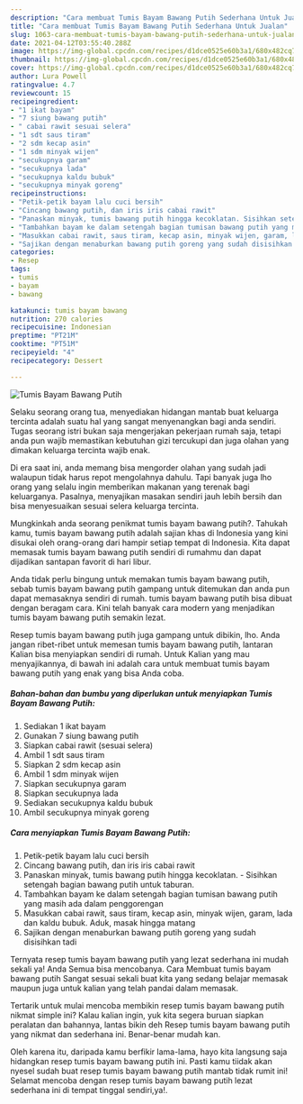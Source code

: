 ```yaml
---
description: "Cara membuat Tumis Bayam Bawang Putih Sederhana Untuk Jualan"
title: "Cara membuat Tumis Bayam Bawang Putih Sederhana Untuk Jualan"
slug: 1063-cara-membuat-tumis-bayam-bawang-putih-sederhana-untuk-jualan
date: 2021-04-12T03:55:40.288Z
image: https://img-global.cpcdn.com/recipes/d1dce0525e60b3a1/680x482cq70/tumis-bayam-bawang-putih-foto-resep-utama.jpg
thumbnail: https://img-global.cpcdn.com/recipes/d1dce0525e60b3a1/680x482cq70/tumis-bayam-bawang-putih-foto-resep-utama.jpg
cover: https://img-global.cpcdn.com/recipes/d1dce0525e60b3a1/680x482cq70/tumis-bayam-bawang-putih-foto-resep-utama.jpg
author: Lura Powell
ratingvalue: 4.7
reviewcount: 15
recipeingredient:
- "1 ikat bayam"
- "7 siung bawang putih"
- " cabai rawit sesuai selera"
- "1 sdt saus tiram"
- "2 sdm kecap asin"
- "1 sdm minyak wijen"
- "secukupnya garam"
- "secukupnya lada"
- "secukupnya kaldu bubuk"
- "secukupnya minyak goreng"
recipeinstructions:
- "Petik-petik bayam lalu cuci bersih"
- "Cincang bawang putih, dan iris iris cabai rawit"
- "Panaskan minyak, tumis bawang putih hingga kecoklatan. Sisihkan setengah bagian bawang putih untuk taburan."
- "Tambahkan bayam ke dalam setengah bagian tumisan bawang putih yang masih ada dalam penggorengan"
- "Masukkan cabai rawit, saus tiram, kecap asin, minyak wijen, garam, lada dan kaldu bubuk. Aduk, masak hingga matang"
- "Sajikan dengan menaburkan bawang putih goreng yang sudah disisihkan tadi"
categories:
- Resep
tags:
- tumis
- bayam
- bawang

katakunci: tumis bayam bawang 
nutrition: 270 calories
recipecuisine: Indonesian
preptime: "PT21M"
cooktime: "PT51M"
recipeyield: "4"
recipecategory: Dessert

---
```



![Tumis Bayam Bawang Putih](https://img-global.cpcdn.com/recipes/d1dce0525e60b3a1/680x482cq70/tumis-bayam-bawang-putih-foto-resep-utama.jpg)

Selaku seorang orang tua, menyediakan hidangan mantab buat keluarga tercinta adalah suatu hal yang sangat menyenangkan bagi anda sendiri. Tugas seorang istri bukan saja mengerjakan pekerjaan rumah saja, tetapi anda pun wajib memastikan kebutuhan gizi tercukupi dan juga olahan yang dimakan keluarga tercinta wajib enak.

Di era  saat ini, anda memang bisa mengorder olahan yang sudah jadi walaupun tidak harus repot mengolahnya dahulu. Tapi banyak juga lho orang yang selalu ingin memberikan makanan yang terenak bagi keluarganya. Pasalnya, menyajikan masakan sendiri jauh lebih bersih dan bisa menyesuaikan sesuai selera keluarga tercinta. 



Mungkinkah anda seorang penikmat tumis bayam bawang putih?. Tahukah kamu, tumis bayam bawang putih adalah sajian khas di Indonesia yang kini disukai oleh orang-orang dari hampir setiap tempat di Indonesia. Kita dapat memasak tumis bayam bawang putih sendiri di rumahmu dan dapat dijadikan santapan favorit di hari libur.

Anda tidak perlu bingung untuk memakan tumis bayam bawang putih, sebab tumis bayam bawang putih gampang untuk ditemukan dan anda pun dapat memasaknya sendiri di rumah. tumis bayam bawang putih bisa dibuat dengan beragam cara. Kini telah banyak cara modern yang menjadikan tumis bayam bawang putih semakin lezat.

Resep tumis bayam bawang putih juga gampang untuk dibikin, lho. Anda jangan ribet-ribet untuk memesan tumis bayam bawang putih, lantaran Kalian bisa menyiapkan sendiri di rumah. Untuk Kalian yang mau menyajikannya, di bawah ini adalah cara untuk membuat tumis bayam bawang putih yang enak yang bisa Anda coba.

<!--inarticleads1-->

##### Bahan-bahan dan bumbu yang diperlukan untuk menyiapkan Tumis Bayam Bawang Putih:

1. Sediakan 1 ikat bayam
1. Gunakan 7 siung bawang putih
1. Siapkan  cabai rawit (sesuai selera)
1. Ambil 1 sdt saus tiram
1. Siapkan 2 sdm kecap asin
1. Ambil 1 sdm minyak wijen
1. Siapkan secukupnya garam
1. Siapkan secukupnya lada
1. Sediakan secukupnya kaldu bubuk
1. Ambil secukupnya minyak goreng




<!--inarticleads2-->

##### Cara menyiapkan Tumis Bayam Bawang Putih:

1. Petik-petik bayam lalu cuci bersih
1. Cincang bawang putih, dan iris iris cabai rawit
1. Panaskan minyak, tumis bawang putih hingga kecoklatan. - Sisihkan setengah bagian bawang putih untuk taburan.
1. Tambahkan bayam ke dalam setengah bagian tumisan bawang putih yang masih ada dalam penggorengan
1. Masukkan cabai rawit, saus tiram, kecap asin, minyak wijen, garam, lada dan kaldu bubuk. Aduk, masak hingga matang
1. Sajikan dengan menaburkan bawang putih goreng yang sudah disisihkan tadi




Ternyata resep tumis bayam bawang putih yang lezat sederhana ini mudah sekali ya! Anda Semua bisa mencobanya. Cara Membuat tumis bayam bawang putih Sangat sesuai sekali buat kita yang sedang belajar memasak maupun juga untuk kalian yang telah pandai dalam memasak.

Tertarik untuk mulai mencoba membikin resep tumis bayam bawang putih nikmat simple ini? Kalau kalian ingin, yuk kita segera buruan siapkan peralatan dan bahannya, lantas bikin deh Resep tumis bayam bawang putih yang nikmat dan sederhana ini. Benar-benar mudah kan. 

Oleh karena itu, daripada kamu berfikir lama-lama, hayo kita langsung saja hidangkan resep tumis bayam bawang putih ini. Pasti kamu tiidak akan nyesel sudah buat resep tumis bayam bawang putih mantab tidak rumit ini! Selamat mencoba dengan resep tumis bayam bawang putih lezat sederhana ini di tempat tinggal sendiri,ya!.

